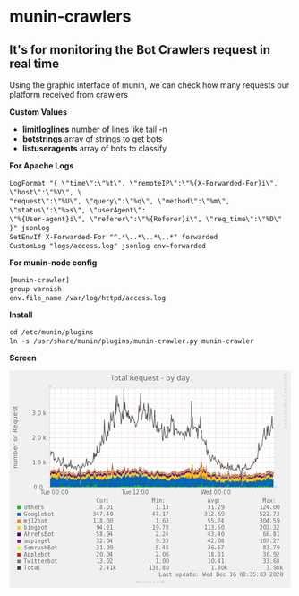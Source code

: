 # munin-crawlers

## It's for monitoring the Bot Crawlers request in real time

Using the graphic interface of munin, we can check how many requests our platform received from crawlers

__Custom Values__

* __limitloglines__ number of lines like tail -n
* __botstrings__ array of strings to get bots
* __listuseragents__ array of bots to classify

__For Apache Logs__

```
LogFormat "{ \"time\":\"%t\", \"remoteIP\":\"%{X-Forwarded-For}i\", \"host\":\"%V\", \
"request\":\"%U\", \"query\":\"%q\", \"method\":\"%m\", \"status\":\"%>s\", \"userAgent\":
\"%{User-agent}i\", \"referer\":\"%{Referer}i\", \"req_time\":\"%D\" }" jsonlog
SetEnvIf X-Forwarded-For "^.*\..*\..*\..*" forwarded
CustomLog "logs/access.log" jsonlog env=forwarded
```

__For munin-node config__

```
[munin-crawler]
group varnish
env.file_name /var/log/httpd/access.log
```

__Install__

```
cd /etc/munin/plugins
ln -s /usr/share/munin/plugins/munin-crawler.py munin-crawler
```

__Screen__

![Screnn](Doc/img/munin_crawler-day.png)
